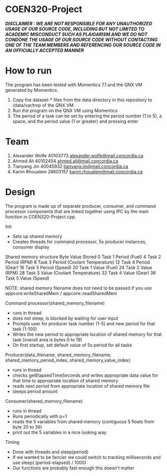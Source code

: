 # COEN320-Project

##### DISCLAIMER : WE ARE NOT RESPONSIBLE FOR ANY UNAUTHORIZED USAGE OF OUR SOURCE CODE, INCLUDING BUT NOT LIMITED TO ACADEMIC MISCONDUCT SUCH AS PLAIGARISM AND WE DO NOT CONDONE THE USAGE OF OUR SOURCE CODE WITHOUT CONTACTING ONE OF THE TEAM MEMBERS AND REFERENCING OUR SOURCE CODE IN AN OFFICIALLY ACCEPTED MANNER

# How to run
The program has been tested with Momentics 7.1 and the QNX VM generated by Momentics.

1. Copy the dataset-* files from the data directory in this repository to /data/var/tmp of the QNX VM.
2. Run the program on the QNX VM using Momentics
3. The period of a task can be set by entering the period number (1 to 5), a space, and the period value (1 or greater) and pressing enter


# Team
1. Alexander Wolfe 40103773 alexander.wolfe@mail.concordia.ca
2. Ahmed Ali 40102454 ahmed.ali@mail.concordia.ca
3. Tianyang Jin 40045932 tianyang.jin@mail.concordia.ca
4. Karim Rhoualem 26603157 karim.rhoualem@mail.concordia.ca


# Design
The program is made up of separate producer, consumer, and command processor components that are linked together using IPC by the main function in COEN320-Project.cpp.

Init
- Sets up shared memory
- Creates threads for command processor, 5x producer instances, consumer display


Shared memory structure
Byte    Value Stored
0       Task 1 Period (Fuel)
4       Task 2 Period (RPM)
8       Task 3 Period (Coolant Temperature)
12      Task 4 Period (Gear)
16      Task 5 Period (Speed)
20      Task 1 Value (Fuel)
24      Task 2 Value (RPM)
28      Task 3 Value (Coolant Temperature)
32      Task 4 Value (Gear)
36      Task 5 Value (Speed)


NOTE: shared memory filename does not need to be passed if you use appcore:writeSharedMem / appcore::readSharedMem

Command processor(shared_memory_filename)
- runs in thread
- does not sleep, is blocked by waiting for user input
- Prompts user for producer task number (1-5) and new period for that task (1-100)
- Writes the new period to appropriate location of shared memory for that task (overall area is bytes 0 to 19)
- On first startup, set default value of 5s period for all tasks



Producer(data_filename, shared_memory_filename, shared_memory_period_index, shared_memory_value_index)
- runs in thread
- checks getElapsedTimeSeconds and writes appropriate data value for that time to appropriate location of shared memory
- reads next period from appropriate location of shared memory file 
- sleeps period amount


Consumer(shared_memory_filename)
- runs in thread
- Runs periodically with p=1
- reads the 5 variables from shared memory (contiguous 5 floats from byte 20 to 39)
- print out the 5 variables in a nice looking way

Timing
- Done with threads and sleep(period)
- If we wanted to be fancier we could switch to tracking milliseconds and use sleep( (period-elapsed) / 1000)
- Our functions are probably fast enough this doesn't matter



